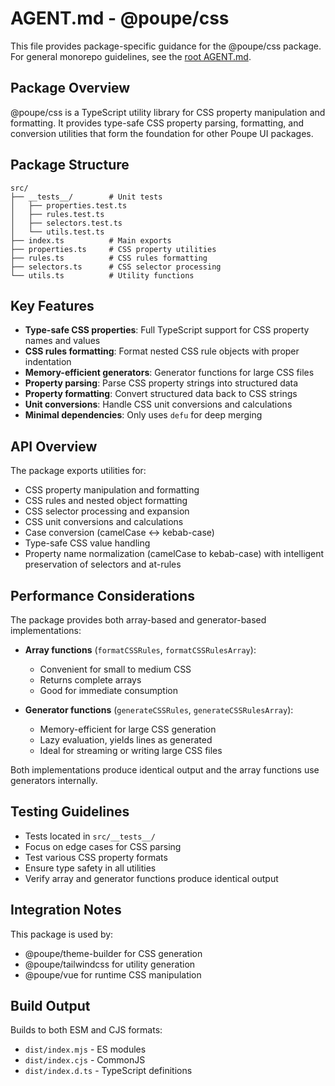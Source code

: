 # AGENT.md - @poupe/css

This file provides package-specific guidance for the @poupe/css package.
For general monorepo guidelines, see the [root AGENT.md](../../AGENT.md).

## Package Overview

@poupe/css is a TypeScript utility library for CSS property manipulation
and formatting. It provides type-safe CSS property parsing, formatting,
and conversion utilities that form the foundation for other Poupe UI
packages.

## Package Structure

```text
src/
├── __tests__/        # Unit tests
│   ├── properties.test.ts
│   ├── rules.test.ts
│   ├── selectors.test.ts
│   └── utils.test.ts
├── index.ts          # Main exports
├── properties.ts     # CSS property utilities
├── rules.ts          # CSS rules formatting
├── selectors.ts      # CSS selector processing
└── utils.ts          # Utility functions
```

## Key Features

- **Type-safe CSS properties**: Full TypeScript support for CSS property
  names and values
- **CSS rules formatting**: Format nested CSS rule objects with proper
  indentation
- **Memory-efficient generators**: Generator functions for large CSS files
- **Property parsing**: Parse CSS property strings into structured data
- **Property formatting**: Convert structured data back to CSS strings
- **Unit conversions**: Handle CSS unit conversions and calculations
- **Minimal dependencies**: Only uses `defu` for deep merging

## API Overview

The package exports utilities for:

- CSS property manipulation and formatting
- CSS rules and nested object formatting
- CSS selector processing and expansion
- CSS unit conversions and calculations
- Case conversion (camelCase ↔ kebab-case)
- Type-safe CSS value handling
- Property name normalization (camelCase to kebab-case) with intelligent
  preservation of selectors and at-rules

## Performance Considerations

The package provides both array-based and generator-based implementations:

- **Array functions** (`formatCSSRules`, `formatCSSRulesArray`):
  - Convenient for small to medium CSS
  - Returns complete arrays
  - Good for immediate consumption

- **Generator functions** (`generateCSSRules`, `generateCSSRulesArray`):
  - Memory-efficient for large CSS generation
  - Lazy evaluation, yields lines as generated
  - Ideal for streaming or writing large CSS files

Both implementations produce identical output and the array functions use
generators internally.

## Testing Guidelines

- Tests located in `src/__tests__/`
- Focus on edge cases for CSS parsing
- Test various CSS property formats
- Ensure type safety in all utilities
- Verify array and generator functions produce identical output

## Integration Notes

This package is used by:

- @poupe/theme-builder for CSS generation
- @poupe/tailwindcss for utility generation
- @poupe/vue for runtime CSS manipulation

## Build Output

Builds to both ESM and CJS formats:

- `dist/index.mjs` - ES modules
- `dist/index.cjs` - CommonJS
- `dist/index.d.ts` - TypeScript definitions
